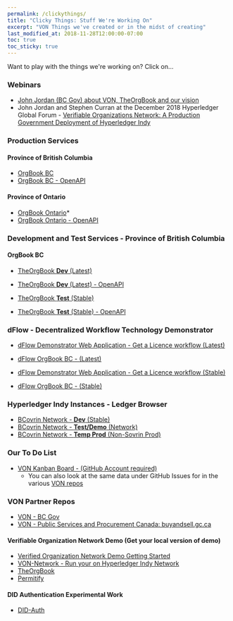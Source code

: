 ```yaml
---
permalink: /clickythings/
title: "Clicky Things: Stuff We're Working On"
excerpt: "VON Things we've created or in the midst of creating"
last_modified_at: 2018-11-28T12:00:00-07:00
toc: true
toc_sticky: true
---
```


Want to play with the things we're working on?  Click on...

### Webinars
* [John Jordan (BC Gov) about VON, TheOrgBook and our vision](https://bc-von.s3.amazonaws.com/2018-06-VON-Webinar-for-Sovrin-Indy-Community.mp4)
* John Jordan and Stephen Curran at the December 2018 Hyperledger Global Forum - [Verifiable Organizations Network: A Production Government Deployment of Hyperledger Indy](https://www.youtube.com/watch?v=g19VNv3DAd0)

### Production Services 

#### Province of British Columbia
* [OrgBook BC](https://orgbook.gov.bc.ca)
* [OrgBook BC - OpenAPI](https://orgbook.gov.bc.ca/api)

#### Province of Ontario
* [OrgBook Ontario](https://www.von.gov.on.ca)* 
* [OrgBook Ontario - OpenAPI](https://www.von.gov.on.ca/api)

### Development and Test Services - Province of British Columbia

#### OrgBook BC
* [TheOrgBook **Dev** (Latest)](https://dev.orgbook.gov.bc.ca/)
* [TheOrgBook **Dev** (Latest) - OpenAPI](https://dev.orgbook.gov.bc.ca/api)

* [TheOrgBook **Test** (Stable)](https://test.orgbook.gov.bc.ca/)
* [TheOrgBook **Test** (Stable) - OpenAPI](https://test.orgbook.gov.bc.ca/api)

### dFlow - Decentralized Workflow Technology Demonstrator 

* [dFlow Demonstrator Web Application - Get a Licence workflow (Latest)](https://dev-dflow.orgbook.gov.on.ca)
* [dFlow OrgBook BC - (Latest)](https://dev-demo.orgbook.gov.on.ca)

* [dFlow Demonstrator Web Application - Get a Licence workflow (Stable)](https://dflow.orgbook.gov.on.ca)
* [dFlow OrgBook BC - (Stable)](https://demo.orgbook.gov.on.ca)


### Hyperledger Indy Instances - Ledger Browser
* [BCovrin Network - **Dev** (Stable)](http://159.89.115.24)
* [BCovrin Network - **Test/Demo** (Network)](http://138.197.138.255/)
* [BCovrin Network - **Temp Prod** (Non-Sovrin Prod)](http://159.203.24.151/)

### Our To Do List
* [VON Kanban Board - (GitHub Account required)](https://app.zenhub.com/workspace/o/bcgov/von/boards)
    * You can also look at the same data under GitHub Issues for in the various [VON repos](https://github.com/topics/verifiable-organizations-network)

### VON Partner Repos
* [VON - BC Gov](https://github.com/topics/verifiable-organizations-network)
* [VON - Public Services and Procurement Canada: buyandsell.gc.ca](https://github.com/PSPC-SPAC-buyandsell)

#### Verifiable Organization Network Demo (Get your local version of demo)
* [Verified Organization Network Demo Getting Started](https://github.com/bcgov/TheOrgBook/blob/master/docker/README.md#running-a-complete-provisional-von-network)
* [VON-Network - Run your on Hyperledger Indy Network](https://github.com/bcgov/von-network)
* [TheOrgBook](https://github.com/bcgov/TheOrgBook)
* [Permitify](https://github.com/bcgov/permitify)

#### DID Authentication Experimental Work
* [DID-Auth](https://github.com/topics/did-auth)
